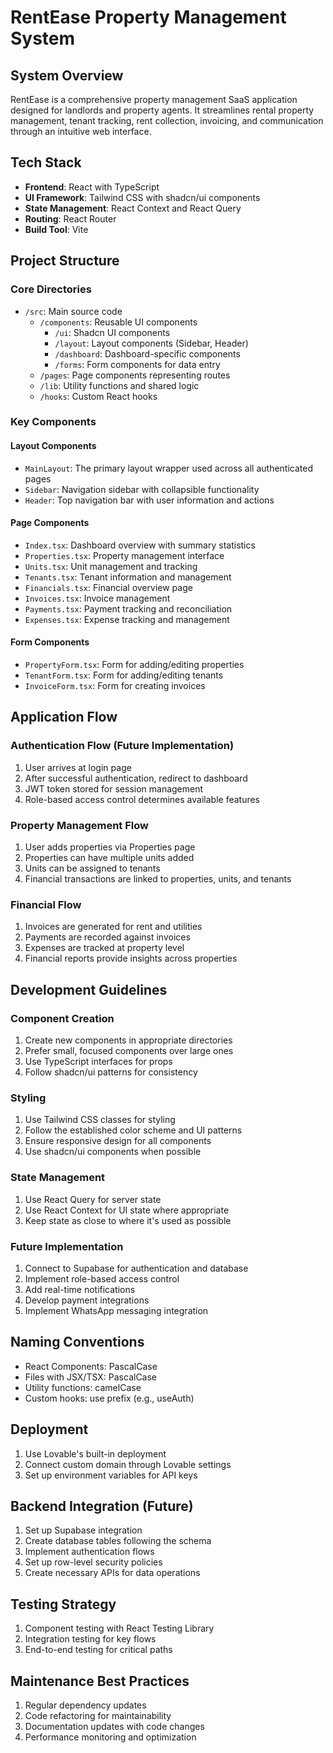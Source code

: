 
# RentEase Property Management System

## System Overview
RentEase is a comprehensive property management SaaS application designed for landlords and property agents. It streamlines rental property management, tenant tracking, rent collection, invoicing, and communication through an intuitive web interface.

## Tech Stack
- **Frontend**: React with TypeScript
- **UI Framework**: Tailwind CSS with shadcn/ui components
- **State Management**: React Context and React Query
- **Routing**: React Router
- **Build Tool**: Vite

## Project Structure

### Core Directories
- `/src`: Main source code
  - `/components`: Reusable UI components
    - `/ui`: Shadcn UI components
    - `/layout`: Layout components (Sidebar, Header)
    - `/dashboard`: Dashboard-specific components
    - `/forms`: Form components for data entry
  - `/pages`: Page components representing routes
  - `/lib`: Utility functions and shared logic
  - `/hooks`: Custom React hooks

### Key Components

#### Layout Components
- `MainLayout`: The primary layout wrapper used across all authenticated pages
- `Sidebar`: Navigation sidebar with collapsible functionality
- `Header`: Top navigation bar with user information and actions

#### Page Components
- `Index.tsx`: Dashboard overview with summary statistics
- `Properties.tsx`: Property management interface
- `Units.tsx`: Unit management and tracking
- `Tenants.tsx`: Tenant information and management
- `Financials.tsx`: Financial overview page
- `Invoices.tsx`: Invoice management
- `Payments.tsx`: Payment tracking and reconciliation
- `Expenses.tsx`: Expense tracking and management

#### Form Components
- `PropertyForm.tsx`: Form for adding/editing properties
- `TenantForm.tsx`: Form for adding/editing tenants
- `InvoiceForm.tsx`: Form for creating invoices

## Application Flow

### Authentication Flow (Future Implementation)
1. User arrives at login page
2. After successful authentication, redirect to dashboard
3. JWT token stored for session management
4. Role-based access control determines available features

### Property Management Flow
1. User adds properties via Properties page
2. Properties can have multiple units added
3. Units can be assigned to tenants
4. Financial transactions are linked to properties, units, and tenants

### Financial Flow
1. Invoices are generated for rent and utilities
2. Payments are recorded against invoices
3. Expenses are tracked at property level
4. Financial reports provide insights across properties

## Development Guidelines

### Component Creation
1. Create new components in appropriate directories
2. Prefer small, focused components over large ones
3. Use TypeScript interfaces for props
4. Follow shadcn/ui patterns for consistency

### Styling
1. Use Tailwind CSS classes for styling
2. Follow the established color scheme and UI patterns
3. Ensure responsive design for all components
4. Use shadcn/ui components when possible

### State Management
1. Use React Query for server state
2. Use React Context for UI state where appropriate
3. Keep state as close to where it's used as possible

### Future Implementation
1. Connect to Supabase for authentication and database
2. Implement role-based access control
3. Add real-time notifications
4. Develop payment integrations
5. Implement WhatsApp messaging integration

## Naming Conventions
- React Components: PascalCase
- Files with JSX/TSX: PascalCase
- Utility functions: camelCase
- Custom hooks: use prefix (e.g., useAuth)

## Deployment
1. Use Lovable's built-in deployment
2. Connect custom domain through Lovable settings
3. Set up environment variables for API keys

## Backend Integration (Future)
1. Set up Supabase integration
2. Create database tables following the schema
3. Implement authentication flows
4. Set up row-level security policies
5. Create necessary APIs for data operations

## Testing Strategy
1. Component testing with React Testing Library
2. Integration testing for key flows
3. End-to-end testing for critical paths

## Maintenance Best Practices
1. Regular dependency updates
2. Code refactoring for maintainability
3. Documentation updates with code changes
4. Performance monitoring and optimization
